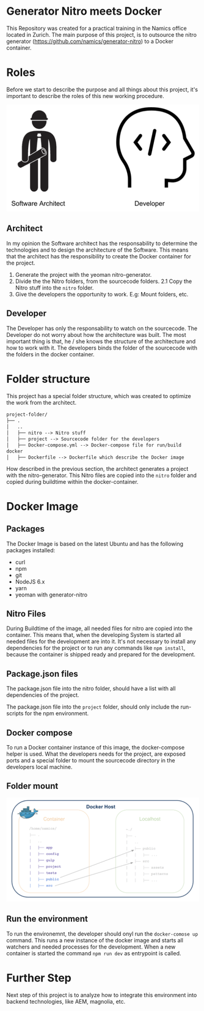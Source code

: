 # Generator Nitro meets Docker
This Repository was created for a practical training in the Namics office located in Zurich. The main purpose of this project, is to outsource the nitro generator (https://github.com/namics/generator-nitro) to a Docker container. 

# Roles
Before we start to describe the purpose and all things about this project, it's important to describe the roles of this new working procedure.

![Project Roles](./documentation/roles.png "Roles")

## Architect
In my opinion the Software architect has the responsability to determine the technologies and to design the architecture of the Software. This means that the architect has the responsibility to create the Docker container for the project.

1. Generate the project with the yeoman nitro-generator.
2. Divide the the Nitro folders, from the sourcecode folders.
2.1 Copy the Nitro stuff into the ```nitro``` folder.
3. Give the developers the opportunity to work. E.g: Mount folders, etc.

## Developer
The Developer has only the responsability to watch on the sourcecode. The Developer do not worry about how the architecture was built. The most important thing is that, he / she knows the structure of the architecture and how to work with it. The developers binds the folder of the sourcecode with the folders in the docker container.

# Folder structure
This project has a special folder structure, which was created to optimize the work from the architect. 
```
project-folder/
├── .
│   ..
│   ├── nitro --> Nitro stuff
│   ├── project --> Sourcecode folder for the developers
│   ├── Docker-compose.yml --> Docker-compose file for run/build docker
│   ├── Dockerfile --> Dockerfile which describe the Docker image
```
How described in the previous section, the architect generates a project with the nitro-generator. This Nitro files are copied into the ```nitro``` folder and copied during buildtime within the docker-container.

# Docker Image
## Packages
The Docker Image is based on the latest Ubuntu and has the following packages installed: 
* curl
* npm
* git
* NodeJS 6.x
* yarn
* yeoman with generator-nitro

## Nitro Files
During Buildtime of the image, all needed files for nitro are copied into the container. This means that, when the developing System is started all needed files for the development are into it. It's not necessary to install any dependencies for the project or to run any commands like ```npm install```, because the container is shipped ready and prepared for the development.

## Package.json files
The package.json file into the nitro folder, should have a list with all dependencies of the project.

The package.json file into the ```project``` folder, should only include the run-scripts for the npm environment.

## Docker compose
To run a Docker container instance of this image, the docker-compose helper is used. What the developers needs for the project, are exposed ports and a special folder to mount the sourcecode directory in the developers local machine. 

## Folder mount
![Folder mount](./documentation/folder_mapping.png "Docker Host / Local developer machine")

## Run the environment
To run the environemnt, the developer should onyl run the ```docker-comose up``` command. This runs a new instance of the docker image and starts all watchers and needed processes for the development. When a new container is started the command ```npm run dev``` as entrypoint is called. 

# Further Step
Next step of this project is to analyze how to integrate this environment into backend technologies, like AEM, magnolia, etc.
